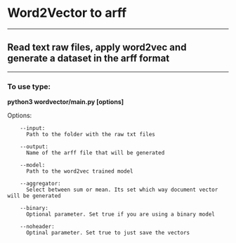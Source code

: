 # Word2Vector to arff
---
## Read text raw files, apply word2vec and generate a dataset in the arff format 
---
### To use type: 

**python3 wordvector/main.py [options]**

  Options:

        --input: 
          Path to the folder with the raw txt files

        --output: 
          Name of the arff file that will be generated

        --model: 
          Path to the word2vec trained model

        --aggregator: 
          Select between sum or mean. Its set which way document vector will be generated

        --binary: 
          Optional parameter. Set true if you are using a binary model 

        --noheader: 
          Optinal parameter. Set true to just save the vectors 
